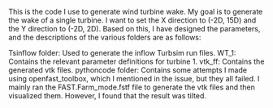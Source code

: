 This is the code I use to generate wind turbine wake. My goal is to generate the wake of a single turbine. I want to set the X direction to (-2D, 15D) and the Y direction to (-2D, 2D). Based on this, I have designed the parameters, and the descriptions of the various folders are as follows:

Tsinflow folder: Used to generate the inflow Turbsim run files.
WT_1: Contains the relevant parameter definitions for turbine 1.
vtk_ff: Contains the generated vtk files.
pythoncode folder: Contains some attempts I made using openfast_toolbox, which I mentioned in the issue, but they all failed.
I mainly ran the FAST.Farm_mode.fstf file to generate the vtk files and then visualized them. However, I found that the result was tilted.
